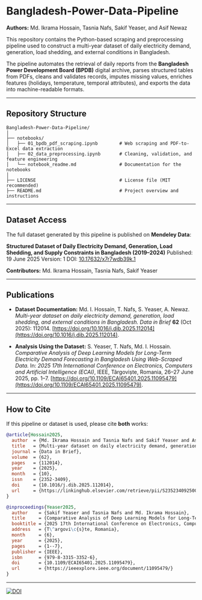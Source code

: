 # Bangladesh-Power-Data-Pipeline

**Authors:** Md. Ikrama Hossain, Tasnia Nafs, Sakif Yeaser, and Asif Newaz

This repository contains the Python-based scraping and preprocessing pipeline used to construct a multi-year dataset of daily electricity demand, generation, load shedding, and external conditions in Bangladesh.

The pipeline automates the retrieval of daily reports from the **Bangladesh Power Development Board (BPDB)** digital archive, parses structured tables from PDFs, cleans and validates records, imputes missing values, enriches features (holidays, temperature, temporal attributes), and exports the data into machine-readable formats.

---

## Repository Structure

```
Bangladesh-Power-Data-Pipeline/
│
├── notebooks/  
│   ├── 01_bpdb_pdf_scraping.ipynb        # Web scraping and PDF-to-Excel data extraction  
│   ├── 02_data_preprocessing.ipynb       # Cleaning, validation, and feature engineering  
│   └── notebook_readme.md                # Documentation for the notebooks  
│
├── LICENSE                               # License file (MIT recommended)  
├── README.md                             # Project overview and instructions  
```

---

## Dataset Access

The full dataset generated by this pipeline is published on **Mendeley Data**:

**Structured Dataset of Daily Electricity Demand, Generation, Load Shedding, and Supply Constraints in Bangladesh (2019–2024)**
Published: 19 June 2025
Version: 1
DOI: [10.17632/x7r7wdb39k.1](https://doi.org/10.17632/x7r7wdb39k.1)

**Contributors:** Md. Ikrama Hossain, Tasnia Nafs, Sakif Yeaser

---

## Publications

* **Dataset Documentation:**
  Md. I. Hossain, T. Nafs, S. Yeaser, A. Newaz.
  *Multi-year dataset on daily electricity demand, generation, load shedding, and external conditions in Bangladesh.*
  *Data in Brief* **62** (Oct 2025): 112014. [https://doi.org/10.1016/j.dib.2025.112014](https://doi.org/10.1016/j.dib.2025.112014).

* **Analysis Using the Dataset:**
  S. Yeaser, T. Nafs, Md. I. Hossain.
  *Comparative Analysis of Deep Learning Models for Long-Term Electricity Demand Forecasting in Bangladesh Using Web-Scraped Data.*
  In: *2025 17th International Conference on Electronics, Computers and Artificial Intelligence (ECAI)*, IEEE, Târgoviște, Romania, 26–27 June 2025, pp. 1–7. [https://doi.org/10.1109/ECAI65401.2025.11095479](https://doi.org/10.1109/ECAI65401.2025.11095479).

---

## How to Cite

If this pipeline or dataset is used, please cite **both** works:

```bibtex
@article{Hossain2025,
  author  = {Md. Ikrama Hossain and Tasnia Nafs and Sakif Yeaser and Asif Newaz},
  title   = {Multi-year dataset on daily electricity demand, generation, load shedding, and external conditions in Bangladesh},
  journal = {Data in Brief},
  volume  = {62},
  pages   = {112014},
  year    = {2025},
  month   = {10},
  issn    = {2352-3409},
  doi     = {10.1016/j.dib.2025.112014},
  url     = {https://linkinghub.elsevier.com/retrieve/pii/S235234092500736X}
}

@inproceedings{Yeaser2025,
  author    = {Sakif Yeaser and Tasnia Nafs and Md. Ikrama Hossain},
  title     = {Comparative Analysis of Deep Learning Models for Long-Term Electricity Demand Forecasting in Bangladesh Using Web-Scraped Data},
  booktitle = {2025 17th International Conference on Electronics, Computers and Artificial Intelligence (ECAI)},
  address   = {T\^argovi\c{s}te, Romania},
  month     = {6},
  year      = {2025},
  pages     = {1--7},
  publisher = {IEEE},
  isbn      = {979-8-3315-3352-6},
  doi       = {10.1109/ECAI65401.2025.11095479},
  url       = {https://ieeexplore.ieee.org/document/11095479/}
}
```

---


[![DOI](https://zenodo.org/badge/1039021489.svg)](https://doi.org/10.5281/zenodo.16886303)
